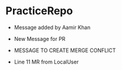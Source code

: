 # PracticeRepo

- Message added by Aamir Khan

- New Message for PR

- MESSAGE TO CREATE MERGE CONFLICT




- Line 11 MR from LocalUser
